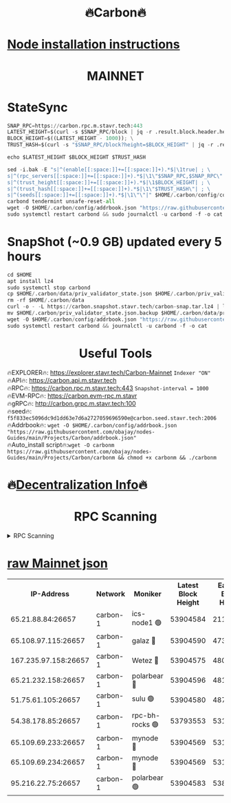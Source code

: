 <h1 align="center"> 🔥Carbon🔥</h1>

[Node installation instructions](https://github.com/obajay/nodes-Guides/tree/main/Projects/Carbon)
=
<h1 align="center"> MAINNET</h1>

# StateSync
```python
SNAP_RPC=https://carbon.rpc.m.stavr.tech:443
LATEST_HEIGHT=$(curl -s $SNAP_RPC/block | jq -r .result.block.header.height); \
BLOCK_HEIGHT=$((LATEST_HEIGHT - 1000)); \
TRUST_HASH=$(curl -s "$SNAP_RPC/block?height=$BLOCK_HEIGHT" | jq -r .result.block_id.hash)

echo $LATEST_HEIGHT $BLOCK_HEIGHT $TRUST_HASH

sed -i.bak -E "s|^(enable[[:space:]]+=[[:space:]]+).*$|\1true| ; \
s|^(rpc_servers[[:space:]]+=[[:space:]]+).*$|\1\"$SNAP_RPC,$SNAP_RPC\"| ; \
s|^(trust_height[[:space:]]+=[[:space:]]+).*$|\1$BLOCK_HEIGHT| ; \
s|^(trust_hash[[:space:]]+=[[:space:]]+).*$|\1\"$TRUST_HASH\"| ; \
s|^(seeds[[:space:]]+=[[:space:]]+).*$|\1\"\"|" $HOME/.carbon/config/config.toml
carbond tendermint unsafe-reset-all
wget -O $HOME/.carbon/config/addrbook.json "https://raw.githubusercontent.com/obajay/nodes-Guides/main/Projects/Carbon/addrbook.json"
sudo systemctl restart carbond && sudo journalctl -u carbond -f -o cat
```
# SnapShot (~0.9 GB) updated every 5 hours
```python
cd $HOME
apt install lz4
sudo systemctl stop carbond
cp $HOME/.carbon/data/priv_validator_state.json $HOME/.carbon/priv_validator_state.json.backup
rm -rf $HOME/.carbon/data
curl -o - -L https://carbon.snapshot.stavr.tech/carbon-snap.tar.lz4 | lz4 -c -d - | tar -x -C $HOME/.carbon --strip-components 2
mv $HOME/.carbon/priv_validator_state.json.backup $HOME/.carbon/data/priv_validator_state.json
wget -O $HOME/.carbon/config/addrbook.json "https://raw.githubusercontent.com/obajay/nodes-Guides/main/Projects/Carbon/addrbook.json"
sudo systemctl restart carbond && journalctl -u carbond -f -o cat
```

 <h1 align="center"> Useful Tools</h1>

🔥EXPLORER🔥:     https://explorer.stavr.tech/Carbon-Mainnet        `Indexer "ON"` \
🔥API🔥:          https://carbon.api.m.stavr.tech \
🔥RPC🔥:          https://carbon.rpc.m.stavr.tech:443              `Snapshot-interval = 1000` \
🔥EVM-RPC🔥:      https://carbon.evm-rpc.m.stavr \
🔥gRPC🔥:         http://carbon.grpc.m.stavr.tech:100 \
🔥seed🔥:      `f5f833ec5096dc9d1dd63e7d6a2727059696590e@carbon.seed.stavr.tech:2006` \
🔥Addrbook🔥:  `wget -O $HOME/.carbon/config/addrbook.json "https://raw.githubusercontent.com/obajay/nodes-Guides/main/Projects/Carbon/addrbook.json"` \
🔥Auto_install script🔥:`wget -O carbonm https://raw.githubusercontent.com/obajay/nodes-Guides/main/Projects/Carbon/carbonm && chmod +x carbonm && ./carbonm`

🔥[Decentralization Info](https://github.com/obajay/StateSync-snapshots/tree/main/Projects/Carbon/Decentralization)🔥
=
<h1 align="center"> RPC Scanning</h1>

<details>
<summary>RPC Scanning</summary>

<h2 align="center"> We scan nodes in real time every 4 hours. And we provide the final result of RPC endpoints.
We cannot influence the operation of these nodes in any way. </h2>


```python
If Voting Power is higher than 0 --> then the Node is a validator of the network and may be subject to attack and be a potential threat to the chain.
```
```python
We marked such validators with a red symbol
```

</details>

[raw Mainnet json](https://rpc-check.carbonm.stavr.tech/carbonm/rpc-carbonm-result.json)
=


<table><tr><th>IP-Address</th><th>Network</th><th>Moniker</th><th>Latest Block Height</th><th>Earliest Block Height</th><th>Catching Up</th><th>Tx Index</th><th>Voting Power</th><th>Scan Time</th></tr><tr><td>65.21.88.84:26657</td><td>carbon-1</td><td>ics-node1 🟢</td><td>53904584</td><td>21164241</td><td>False</td><td>off</td><td>0</td><td>2024-02-20T09:34:22.807360035UTC</td></tr><tr><td>65.108.97.115:26657</td><td>carbon-1</td><td>galaz 🔴</td><td>53904590</td><td>47374001</td><td>False</td><td>on</td><td>11263956519</td><td>2024-02-20T09:34:33.405456210UTC</td></tr><tr><td>167.235.97.158:26657</td><td>carbon-1</td><td>Wetez 🔴</td><td>53904575</td><td>48067570</td><td>False</td><td>on</td><td>1349102920</td><td>2024-02-20T09:34:02.714045213UTC</td></tr><tr><td>65.21.232.158:26657</td><td>carbon-1</td><td>polarbear 🔴</td><td>53904596</td><td>48126001</td><td>False</td><td>on</td><td>10451561604</td><td>2024-02-20T09:34:44.049230502UTC</td></tr><tr><td>51.75.61.105:26657</td><td>carbon-1</td><td>sulu 🟢</td><td>53904580</td><td>48742001</td><td>False</td><td>on</td><td>0</td><td>2024-02-20T09:34:15.912682888UTC</td></tr><tr><td>54.38.178.85:26657</td><td>carbon-1</td><td>rpc-bh-rocks 🟢</td><td>53793553</td><td>53130001</td><td>False</td><td>on</td><td>0</td><td>2024-02-20T09:34:48.505294479UTC</td></tr><tr><td>65.109.69.233:26657</td><td>carbon-1</td><td>mynode 🔴</td><td>53904569</td><td>53160001</td><td>False</td><td>off</td><td>8790829736</td><td>2024-02-20T09:33:47.451997039UTC</td></tr><tr><td>65.109.69.234:26657</td><td>carbon-1</td><td>mynode 🔴</td><td>53904569</td><td>53160001</td><td>False</td><td>off</td><td>12826219583</td><td>2024-02-20T09:33:47.837742068UTC</td></tr><tr><td>95.216.22.75:26657</td><td>carbon-1</td><td>polarbear 🟢</td><td>53904583</td><td>53882001</td><td>False</td><td>on</td><td>0</td><td>2024-02-20T09:34:20.351173907UTC</td></tr></table>
